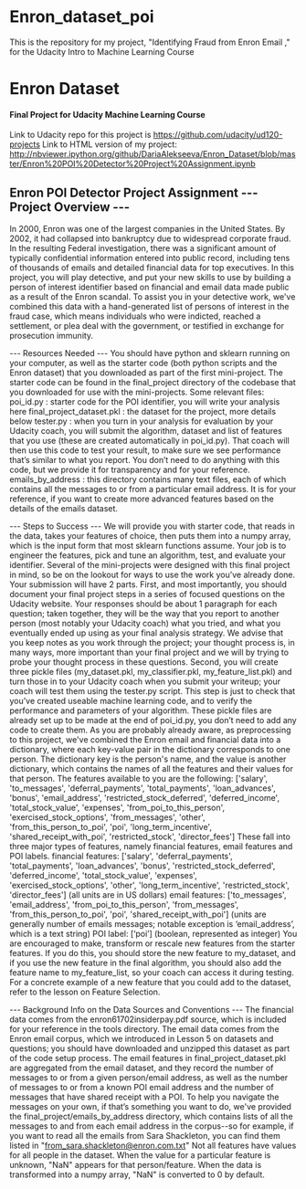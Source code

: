 # Enron_dataset_poi
This is the repository for my project, "Identifying Fraud from Enron Email ," for the Udacity Intro to Machine Learning Course

# Enron Dataset
#### Final Project for Udacity Machine Learning Course

Link to Udacity repo for this project is https://github.com/udacity/ud120-projects
Link to HTML version of my project: http://nbviewer.ipython.org/github/DariaAlekseeva/Enron_Dataset/blob/master/Enron%20POI%20Detector%20Project%20Assignment.ipynb

## Enron POI Detector Project Assignment --- Project Overview ---
In 2000, Enron was one of the largest companies in the United States. By 2002, it had collapsed into bankruptcy due to widespread corporate fraud. In the resulting Federal investigation, there was a significant amount of typically confidential information entered into public record, including tens of thousands of emails and detailed financial data for top executives. In this project, you will play detective, and put your new skills to use by building a person of interest identifier based on financial and email data made public as a result of the Enron scandal. To assist you in your detective work, we've combined this data with a hand-generated list of persons of interest in the fraud case, which means individuals who were indicted, reached a settlement, or plea deal with the government, or testified in exchange for prosecution immunity.

--- Resources Needed ---
You should have python and sklearn running on your computer, as well as the starter code (both python scripts and the Enron dataset) that you downloaded as part of the first mini-project. The starter code can be found in the final_project directory of the codebase that you downloaded for use with the mini-projects. Some relevant files:
poi_id.py : starter code for the POI identifier, you will write your analysis here
final_project_dataset.pkl : the dataset for the project, more details below
tester.py : when you turn in your analysis for evaluation by your Udacity coach, you will submit the algorithm, dataset and list of features that you use (these are created automatically in poi_id.py). That coach will then use this code to test your result, to make sure we see performance that’s similar to what you report. You don’t need to do anything with this code, but we provide it for transparency and for your reference.
emails_by_address : this directory contains many text files, each of which contains all the messages to or from a particular email address. It is for your reference, if you want to create more advanced features based on the details of the emails dataset.

--- Steps to Success ---
We will provide you with starter code, that reads in the data, takes your features of choice, then puts them into a numpy array, which is the input form that most sklearn functions assume. Your job is to engineer the features, pick and tune an algorithm, test, and evaluate your identifier. Several of the mini-projects were designed with this final project in mind, so be on the lookout for ways to use the work you’ve already done. Your submission will have 2 parts. First, and most importantly, you should document your final project steps in a series of focused questions on the Udacity website. Your responses should be about 1 paragraph for each question; taken together, they will be the way that you report to another person (most notably your Udacity coach) what you tried, and what you eventually ended up using as your final analysis strategy. We advise that you keep notes as you work through the project; your thought process is, in many ways, more important than your final project and we will by trying to probe your thought process in these questions. Second, you will create three pickle files (my_dataset.pkl, my_classifier.pkl, my_feature_list.pkl) and turn those in to your Udacity coach when you submit your writeup; your coach will test them using the tester.py script. This step is just to check that you’ve created useable machine learning code, and to verify the performance and parameters of your algorithm. These pickle files are already set up to be made at the end of poi_id.py, you don’t need to add any code to create them. As you are probably already aware, as preprocessing to this project, we've combined the Enron email and financial data into a dictionary, where each key-value pair in the dictionary corresponds to one person. The dictionary key is the person's name, and the value is another dictionary, which contains the names of all the features and their values for that person. The features available to you are the following:
['salary', 'to_messages', 'deferral_payments', 'total_payments', 'loan_advances', 'bonus', 'email_address', 'restricted_stock_deferred', 'deferred_income', 'total_stock_value', 'expenses', 'from_poi_to_this_person', 'exercised_stock_options', 'from_messages', 'other', 'from_this_person_to_poi', 'poi', 'long_term_incentive', 'shared_receipt_with_poi', 'restricted_stock', 'director_fees']
These fall into three major types of features, namely financial features, email features and POI labels.
financial features:
['salary', 'deferral_payments', 'total_payments', 'loan_advances', 'bonus', 'restricted_stock_deferred', 'deferred_income', 'total_stock_value', 'expenses', 'exercised_stock_options', 'other', 'long_term_incentive', 'restricted_stock', 'director_fees'] (all units are in US dollars)
email features:
['to_messages', 'email_address', 'from_poi_to_this_person', 'from_messages', 'from_this_person_to_poi', 'poi', 'shared_receipt_with_poi'] (units are generally number of emails messages; notable exception is ‘email_address’, which is a text string)
POI label:
[‘poi’] (boolean, represented as integer)
You are encouraged to make, transform or rescale new features from the starter features. If you do this, you should store the new feature to my_dataset, and if you use the new feature in the final algorithm, you should also add the feature name to my_feature_list, so your coach can access it during testing. For a concrete example of a new feature that you could add to the dataset, refer to the lesson on Feature Selection.

--- Background Info on the Data Sources and Conventions ---
The financial data comes from the enron61702insiderpay.pdf source, which is included for your reference in the tools directory. The email data comes from the Enron email corpus, which we introduced in Lesson 5 on datasets and questions; you should have downloaded and unzipped this dataset as part of the code setup process. The email features in final_project_dataset.pkl are aggregated from the email dataset, and they record the number of messages to or from a given person/email address, as well as the number of messages to or from a known POI email address and the number of messages that have shared receipt with a POI. To help you navigate the messages on your own, if that’s something you want to do, we've provided the final_project/emails_by_address directory, which contains lists of all the messages to and from each email address in the corpus--so for example, if you want to read all the emails from Sara Shackleton, you can find them listed in "from_sara.shackleton@enron.com.txt"
Not all features have values for all people in the dataset. When the value for a particular feature is unknown, "NaN" appears for that person/feature. When the data is transformed into a numpy array, "NaN" is converted to 0 by default.
